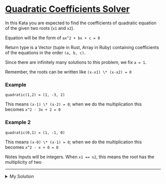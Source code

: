 # [Quadratic Coefficients Solver](https://www.codewars.com/kata/5d59576768ba810001f1f8d6)

In this Kata you are expected to find the coefficients of quadratic equation of the given two roots (`x1` and `x2`).

Equation will be the form of `ax^2 + bx + c = 0`

Return type is a Vector (tuple in Rust, Array in Ruby) containing coefficients of the equations in the order
`(a, b, c)`.

Since there are infinitely many solutions to this problem, we fix `a = 1`.

Remember, the roots can be written like `(x-x1) \* (x-x2) = 0`

### Example

```
quadratic(1,2) = (1, -3, 2)
```

This means `(x-1) \* (x-2) = 0`; when we do the multiplication this becomes `x^2 - 3x + 2 = 0`

### Example 2

```
quadratic(0,1) = (1, -1, 0)
```

This means `(x-0) \* (x-1) = 0`; when we do the multiplication this becomes `x^2 - x + 0 = 0`

Notes
Inputs will be integers.
When `x1 == x2`, this means the root has the multiplicity of two

---

<details><summary>My Solution</summary>

```js
function quadratic(x1, x2) {
  return [1, -x1 - x2, x1 * x2]
}
```

</details>

